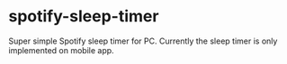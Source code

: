 # spotify-sleep-timer
Super simple Spotify sleep timer for PC. Currently the sleep timer is only implemented on mobile app.
